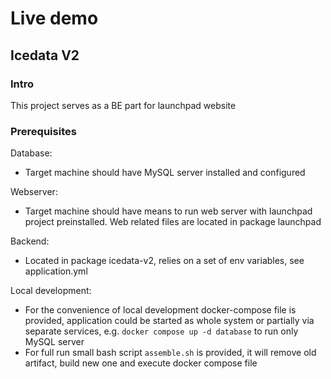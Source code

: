 # Live demo

## Icedata V2

### Intro
This project serves as a BE part for launchpad website

### Prerequisites

Database:
- Target machine should have MySQL server installed and configured

Webserver:
- Target machine should have means to run web server with launchpad project preinstalled. Web related files are located in package launchpad

Backend:
- Located in package icedata-v2, relies on a set of env variables, see application.yml

Local development:

- For the convenience of local development docker-compose file is provided, application could be started as whole system or partially via separate services, e.g. `docker compose up -d database` to run only MySQL server
- For full run small bash script `assemble.sh` is provided, it will remove old artifact, build new one and execute docker compose file

